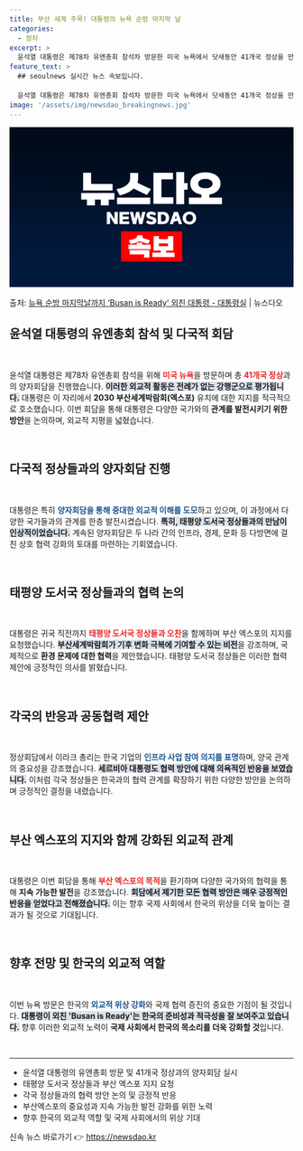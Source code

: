 ```yaml
---
title: 부산 세계 주목! 대통령의 뉴욕 순방 마지막 날
categories:
  - 정치
excerpt: >
  윤석열 대통령은 제78차 유엔총회 참석차 방문한 미국 뉴욕에서 닷새동안 41개국 정상을 만나는 등 강행군을 …
feature_text: >
  ## seoulnews 실시간 뉴스 속보입니다.

  윤석열 대통령은 제78차 유엔총회 참석차 방문한 미국 뉴욕에서 닷새동안 41개국 정상을 만나는 등 강행군을 …
image: '/assets/img/newsdao_breakingnews.jpg'
---
```


![뉴스다오 속보](/assets/img/newsdao_breakingnews.jpg)

<p>출처: <a href="https://newsdao.kr/2047" rel="dofollow">뉴욕 순방 마지막날까지  ‘Busan is Ready’ 외친 대통령 - 대통령실</a> | 뉴스다오</p>

<h2 data-ke-size="size26">윤석열 대통령의 유엔총회 참석 및 다국적 회담</h2>

<p data-ke-size="size16">&nbsp;</p>

윤석열 대통령은 제78차 유엔총회 참석을 위해 <b><span style="color: #ee2323;">미국 뉴욕</span></b>을 방문하며 총 <b><span style="color: #ee2323;">41개국 정상</span></b>과의 양자회담을 진행했습니다. <b><span style="background-color: #21538527;">이러한 외교적 활동은 전례가 없는 강행군으로 평가됩니다.</span></b> 대통령은 이 자리에서 <strong>2030 부산세계박람회(엑스포)</strong> 유치에 대한 지지를 적극적으로 호소했습니다. 이번 회담을 통해 대통령은 다양한 국가와의 <b>관계를 발전시키기 위한 방안</b>을 논의하며, 외교적 지평을 넓혔습니다.

<p data-ke-size="size16">&nbsp;</p>

<h2 data-ke-size="size26">다국적 정상들과의 양자회담 진행</h2>

<p data-ke-size="size16">&nbsp;</p>

대통령은 특히 <b><span style="color: #1a5490;">양자회담을 통해 중대한 외교적 이해를 도모</span></b>하고 있으며, 이 과정에서 다양한 국가들과의 관계를 한층 발전시켰습니다. <b><span style="background-color: #21538527;">특히, 태평양 도서국 정상들과의 만남이 인상적이었습니다.</span></b> 계속된 양자회담은 두 나라 간의 인프라, 경제, 문화 등 다방면에 걸친 상호 협력 강화의 토대를 마련하는 기회였습니다.

<p data-ke-size="size16">&nbsp;</p>

<h2 data-ke-size="size26">태평양 도서국 정상들과의 협력 논의</h2>

<p data-ke-size="size16">&nbsp;</p>

대통령은 귀국 직전까지 <b><span style="color: #ee2323;">태평양 도서국 정상들과 오찬</span></b>을 함께하며 부산 엑스포의 지지를 요청했습니다. <b><span style="background-color: #21538527;">부산세계박람회가 기후 변화 극복에 기여할 수 있는 비전</span></b>을 강조하며, 국제적으로 <b>환경 문제에 대한 협력</b>을 제안했습니다. 태평양 도서국 정상들은 이러한 협력 제안에 긍정적인 의사를 밝혔습니다.

<p data-ke-size="size16">&nbsp;</p>

<h2 data-ke-size="size26">각국의 반응과 공동협력 제안</h2>

<p data-ke-size="size16">&nbsp;</p>

정상회담에서 이라크 총리는 한국 기업의 <b><span style="color: #1a5490;">인프라 사업 참여 의지를 표명</span></b>하며, 양국 관계의 중요성을 강조했습니다. <b><span style="background-color: #21538527;">세르비아 대통령도 협력 방안에 대해 의욕적인 반응을 보였습니다.</span></b> 이처럼 각국 정상들은 한국과의 협력 관계를 확장하기 위한 다양한 방안을 논의하며 긍정적인 결정을 내렸습니다.

<p data-ke-size="size16">&nbsp;</p>

<h2 data-ke-size="size26">부산 엑스포의 지지와 함께 강화된 외교적 관계</h2>

<p data-ke-size="size16">&nbsp;</p>

대통령은 이번 회담을 통해 <b><span style="color: #ee2323;">부산 엑스포의 목적</span></b>을 환기하며 다양한 국가와의 협력을 통해 <b>지속 가능한 발전</b>을 강조했습니다. <b><span style="background-color: #21538527;">회담에서 제기한 모든 협력 방안은 매우 긍정적인 반응을 얻었다고 전해졌습니다.</span></b> 이는 향후 국제 사회에서 한국의 위상을 더욱 높이는 결과가 될 것으로 기대됩니다.

<p data-ke-size="size16">&nbsp;</p>

<h2 data-ke-size="size26">향후 전망 및 한국의 외교적 역할</h2>

<p data-ke-size="size16">&nbsp;</p>

이번 뉴욕 방문은 한국의 <b><span style="color: #1a5490;">외교적 위상 강화</span></b>와 국제 협력 증진의 중요한 기점이 될 것입니다. <b><span style="background-color: #21538527;">대통령이 외친 'Busan is Ready'는 한국의 준비성과 적극성을 잘 보여주고 있습니다.</span></b> 향후 이러한 외교적 노력이 <b>국제 사회에서 한국의 목소리를 더욱 강화할 것</b>입니다. 

<p data-ke-size="size16">&nbsp;</p>

<hr>

<ul>
    <li>윤석열 대통령의 유엔총회 방문 및 41개국 정상과의 양자회담 실시</li>
    <li>태평양 도서국 정상들과 부산 엑스포 지지 요청</li>
    <li>각국 정상들과의 협력 방안 논의 및 긍정적 반응</li>
    <li>부산엑스포의 중요성과 지속 가능한 발전 강화를 위한 노력</li>
    <li>향후 한국의 외교적 역할 및 국제 사회에서의 위상 기대</li>
</ul>

<p data-ke-size="size16"></p> 

신속 뉴스 바로가기 👉 <a href="https://newsdao.kr" rel="dofollow">https://newsdao.kr</a>


